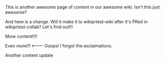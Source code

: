 This is another awesome page of content in our awesome wiki. Isn't this just awesome?

And here is a change. Will it make it to wikiprtest-wiki after it's PRed in
wikiprtest-collab? Let's find out!!!

More content!!!!

Even more!!! <--- Ooops! I forgot the exclaimations.

Another content update
